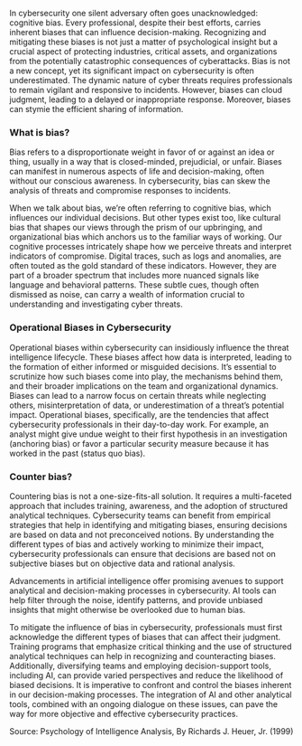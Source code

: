 In cybersecurity one silent adversary often goes unacknowledged: cognitive bias. Every professional, despite their best efforts, carries inherent biases that can influence decision-making. Recognizing and mitigating these biases is not just a matter of psychological insight but a crucial aspect of protecting industries, critical assets, and organizations from the potentially catastrophic consequences of cyberattacks. Bias is not a new concept, yet its significant impact on cybersecurity is often underestimated. The dynamic nature of cyber threats requires professionals to remain vigilant and responsive to incidents. However, biases can cloud judgment, leading to a delayed or inappropriate response. Moreover, biases can stymie the efficient sharing of information.

### What is bias?

Bias refers to a disproportionate weight in favor of or against an idea or thing, usually in a way that is closed-minded, prejudicial, or unfair. Biases can manifest in numerous aspects of life and decision-making, often without our conscious awareness. In cybersecurity, bias can skew the analysis of threats and compromise responses to incidents.

When we talk about bias, we’re often referring to cognitive bias, which influences our individual decisions. But other types exist too, like cultural bias that shapes our views through the prism of our upbringing, and organizational bias which anchors us to the familiar ways of working. Our cognitive processes intricately shape how we perceive threats and interpret indicators of compromise. Digital traces, such as logs and anomalies, are often touted as the gold standard of these indicators. However, they are part of a broader spectrum that includes more nuanced signals like language and behavioral patterns. These subtle cues, though often dismissed as noise, can carry a wealth of information crucial to understanding and investigating cyber threats.

### Operational Biases in Cybersecurity

Operational biases within cybersecurity can insidiously influence the threat intelligence lifecycle. These biases affect how data is interpreted, leading to the formation of either informed or misguided decisions. It’s essential to scrutinize how such biases come into play, the mechanisms behind them, and their broader implications on the team and organizational dynamics. Biases can lead to a narrow focus on certain threats while neglecting others, misinterpretation of data, or underestimation of a threat’s potential impact.
Operational biases, specifically, are the tendencies that affect cybersecurity professionals in their day-to-day work. For example, an analyst might give undue weight to their first hypothesis in an investigation (anchoring bias) or favor a particular security measure because it has worked in the past (status quo bias).

### Counter bias?

Countering bias is not a one-size-fits-all solution. It requires a multi-faceted approach that includes training, awareness, and the adoption of structured analytical techniques. Cybersecurity teams can benefit from empirical strategies that help in identifying and mitigating biases, ensuring decisions are based on data and not preconceived notions. By understanding the different types of bias and actively working to minimize their impact, cybersecurity professionals can ensure that decisions are based not on subjective biases but on objective data and rational analysis.

Advancements in artificial intelligence offer promising avenues to support analytical and decision-making processes in cybersecurity. AI tools can help filter through the noise, identify patterns, and provide unbiased insights that might otherwise be overlooked due to human bias.


To mitigate the influence of bias in cybersecurity, professionals must first acknowledge the different types of biases that can affect their judgment. Training programs that emphasize critical thinking and the use of structured analytical techniques can help in recognizing and counteracting biases. Additionally, diversifying teams and employing decision-support tools, including AI, can provide varied perspectives and reduce the likelihood of biased decisions. It is imperative to confront and control the biases inherent in our decision-making processes. The integration of AI and other analytical tools, combined with an ongoing dialogue on these issues, can pave the way for more objective and effective cybersecurity practices.

Source: Psychology of Intelligence Analysis, By Richards J. Heuer, Jr. (1999)

